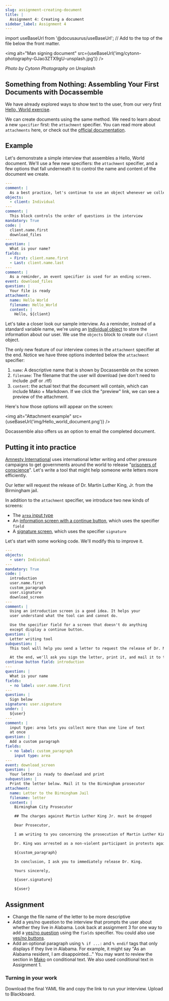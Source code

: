 ```yaml
---
slug: assignment-creating-document
title: |
  Assignment 4: Creating a document
sidebar_label: Assignment 4
---
```


import useBaseUrl from '@docusaurus/useBaseUrl'; // Add to the top of the file below the front matter.

<img alt="Man signing document" src={useBaseUrl('img/cytonn-photography-GJao3ZTX9gU-unsplash.jpg')} />

_Photo by Cytonn Photography on Unsplash_

## Something from Nothing: Assembling Your First Documents with Docassemble

We have already explored ways to show text to the user, from our very first
[Hello, World exercise](classes/2020-law-smart-machines-assignment-1.md).

We can create documents using the same method. We need to learn about a new `specifier` first:
the `attachment` specifier. You can read more about `attachments` here, or check out the [official documentation](https://docassemble.org/docs/documents.html#oview).

## Example

Let's demonstrate a simple interview that assembles a Hello, World document.
We'll use a few new specifiers: the `attachment` specifier, and a few options that fall underneath it to control the name and content of the document we create.

```yaml
---
comment: |
  As a best practice, let's continue to use an object whenever we collect information about a person. Check out Assignment 2 if you need to refresh your memory.
objects:
  - client: Individual
--- 
comment: |
  This block controls the order of questions in the interview
mandatory: True
code: |
  client.name.first
  download_files
---
question: |
  What is your name?
fields:
  - First: client.name.first
  - Last: client.name.last  
---
comment: |
  As a reminder, an event specifier is used for an ending screen.
event: download_files
question: |
  Your file is ready
attachment:
  name: Hello World
  filename: Hello_World
  content: |
    Hello, ${client}
```

Let's take a closer look our sample interview. As a reminder, instead of a standard variable name, we're using an [Individual object](practical-guide-docassemble/object-oriented-programming.md#the-individual-class) to store the information about our user. We use the `objects` block to create our `client` object.

The only new feature of our interview comes in the `attachment` specifier at the end. Notice we have three options indented below the `attachment` specifier:

1. `name`: A descriptive name that is shown by Docassemble on the screen
1. `filename`: The filename that the user will download (we don't need to include .pdf or .rtf)
1. `content`: the actual text that the document will contain, which can include Mako + Markdown. If we click the "preview" link, we can see a preview of the attachment.

Here's how those options will appear on the screen:

<img alt="Attachment example" src={useBaseUrl('img/Hello_world_document.png')} />

Docassemble also offers us an option to email the completed document.

## Putting it into practice

[Amnesty International](https://www.amnesty.org/en/) uses international letter writing and other pressure campaigns
to get governments around the world to release "[prisoners of conscience](https://en.wikipedia.org/wiki/Prisoner_of_conscience)". Let's write a tool that might help someone write letters more efficiently.

Our letter will request the release of Dr. Martin Luther King, Jr. from the Birmingham jail.

In addition to the `attachment` specifier, we introduce two new kinds of screens:

* The [`area` input type](https://docassemble.org/docs/fields.html#plaintext)
* An [information screen with a continue button](https://docassemble.org/docs/questions.html#tocAnchor-1-6-3), which uses the specifier `field`
* A [signature screen](https://docassemble.org/docs/questions.html#tocAnchor-1-6-5), which uses the specifier `signature`

Let's start with some working code. We'll modify this to improve it.

```yaml
---
objects:
  - user: Individual
---
mandatory: True
code: |
  introduction
  user.name.first
  custom_paragraph
  user.signature
  download_screen
---
comment: |
  Using an introduction screen is a good idea. It helps your
  user understand what the tool can and cannot do.

  Use the specifier field for a screen that doesn't do anything
  except display a continue button.
question: |
  Letter writing tool
subquestion: |
  This tool will help you send a letter to request the release of Dr. Martin Luther King, Jr. He was arrested in August 1963 during non-violent demonstrations against segregation in the city of Birmingham, Alabama.

  At the end, we'll ask you sign the letter, print it, and mail it to the city prosecutor's office.
continue button field: introduction
---
question: |
  What is your name
fields:
  - no label: user.name.first
---
question: |
  Sign below
signature: user.signature
under: |
  ${user}
---
comment: |
  input type: area lets you collect more than one line of text
  at once
question: |
  Add a custom paragraph
fields:
  - no label: custom_paragraph
    input type: area
---
event: download_screen
question: |
  Your letter is ready to download and print
subquestion: |
  Print the letter below. Mail it to the Birmingham prosecutor
attachment:
  name: Letter to the Birmingham Jail
  filename: letter
  content: |
    Birmingham City Prosecutor

    ## The charges against Martin Luther King Jr. must be dropped

    Dear Prosecutor,

    I am writing to you concerning the prosecution of Martin Luther King Jr., who is currently incarcerated in the Birmingham Jail.

    Dr. King was arrested as a non-violent participant in protests against segregation. His arrest is unfair and in violation of international law.

    ${custom_paragraph}

    In conclusion, I ask you to immediately release Dr. King.

    Yours sincerely,

    ${user.signature}

    ${user}
```

## Assignment

* Change the file name of the letter to be more descriptive
* Add a yes/no question to the interview that prompts the user about whether they live in Alabama. Look back at assignment 3 for one way to add a [yes/no question](https://docassemble.org/docs/fields.html#fields%20yesnoradio) using the `fields` specifier. You could also use [yes/no buttons](https://docassemble.org/docs/fields.html#yesornoquestions).
* Add an optional paragraph using `% if ...:` and `% endif` tags that only displays if they live in Alabama. For example, it might say "As an Alabama resident, I am disappointed..." You may want to review the section in [Mako](mako.md#use-conditional-text) on conditional text. We also used conditional text in Assignment 1.

### Turning in your work

Download the final YAML file and copy the link to run your interview. Upload to Blackboard.
